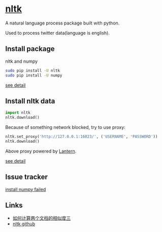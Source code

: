 # [nltk](http://www.nltk.org/)
A natural language process package built with python.

Used to process twitter data(language is english).

## Install package
nltk and numpy
```bash
sudo pip install -U nltk
sudo pip install -U numpy
```
[see detail](http://www.nltk.org/install.html)

## Install nltk data

```py
import nltk
nltk.download()
```

Because of something network blocked, try to use proxy:

```py
nltk.set_proxy('http://127.0.0.1:16823/', ('USERNAME', 'PASSWORD'))
nltk.download()
```

Above proxy powered by [Lantern](https://github.com/getlantern/lantern).

[see detail](http://www.nltk.org/data.html)

## Issue tracker
[install numpy failed](http://stackoverflow.com/questions/20497339/installing-numpy-with-pip-fails-on-ubuntu)

## Links
* [如何计算两个文档的相似度三](http://www.52nlp.cn/%E5%A6%82%E4%BD%95%E8%AE%A1%E7%AE%97%E4%B8%A4%E4%B8%AA%E6%96%87%E6%A1%A3%E7%9A%84%E7%9B%B8%E4%BC%BC%E5%BA%A6%E4%B8%89)
* [nltk github](https://github.com/nltk/nltk)
